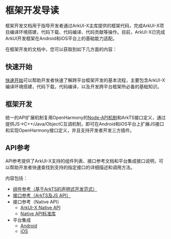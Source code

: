 # 框架开发导读

框架开发文档用于指导开发者通过ArkUI-X主库提供的框架代码，完成ArkUI-X项目编译环境搭建，代码下载、代码编译、代码贡献等操作。目前，ArkUI-X已完成ArkUI开发框架在Android和iOS平台上的基础能力适配。

在框架开发的文档中，您可以获取到如下几方面的内容：

## 快速开始

[快速开始](README.md#快速开始)可以帮助开发者快速了解跨平台框架开发的基本流程，主要包含ArkUI-X编译环境搭建，代码下载，代码编译，以及开发跨平台框架所必备的基础知识。

## 框架开发

统一的API扩展机制复用OpenHarmony的[Node-API机制](../application-dev/quick-start/ffi-napi-introduction.md)和ArkTS接口定义，通过提供JS->C++/Java/ObjectC互调机制，即可在Android和iOS平台上扩展JS接口和实现OpenHarmony接口定义，并且支持开发者开发三方插件。

## API参考

API参考提供了ArkUI-X支持的组件列表、接口参考文档和平台集成接口说明，可以帮助开发者快速查找到支持的指定接口的详细描述和调用方法。

内容包括：

- [组件参考（基于ArkTS的声明式开发范式）](../application-dev/reference/arkui-ts/README.md)
- [接口参考（ArkTS及JS API）](../application-dev/reference/apis/README.md)
- 接口参考（Native API）
  - [ArkUI-X Native API](../application-dev/reference/native-apis/README.md)
  - [Native API标准库](../application-dev/reference/native-lib/third_party_napi/napi.md)
- 平台集成
  - [Android](../application-dev/reference/arkui-for-android/README.md)
  - [iOS](../application-dev/reference/arkui-for-ios/README.md)

